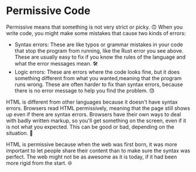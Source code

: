 # Permissive Code

Permissive means that something is not very strict or picky.
🙃 When you write code, you might make some mistakes that cause two kinds of errors:

- Syntax errors: These are like typos or grammar mistakes in your code that stop the program from running, like the Rust error you see above.
  These are usually easy to fix if you know the rules of the language and what the error messages mean. 🛠
- Logic errors: These are errors where the code looks fine, but it does something different from what you wanted,meaning that the program runs wrong.
  These are often harder to fix than syntax errors, because there is no error message to help you find the problem. 😓

HTML is different from other languages because it doesn't have syntax errors. Browsers read HTML permissively, meaning that the page still shows up even if there are syntax errors. Browsers have their own ways to deal with badly written markup, so you'll get something on the screen, even if it is not what you expected. This can be good or bad, depending on the situation. 🤔

HTML is permissive because when the web was first born, it was more important to let people share their content than to make sure the syntax was perfect. The web might not be as awesome as it is today, if it had been more rigid from the start. 🌐
